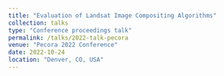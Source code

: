 ```yaml
---
title: "Evaluation of Landsat Image Compositing Algorithms"
collection: talks
type: "Conference proceedings talk"
permalink: /talks/2022-talk-pecora
venue: "Pecora 2022 Conference"
date: 2022-10-24
location: "Denver, CO, USA"
---
```

